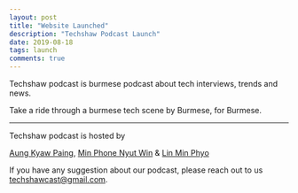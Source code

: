 ```yaml
---
layout: post
title: "Website Launched"
description: "Techshaw Podcast Launch"
date: 2019-08-18
tags: launch
comments: true
---
```


Techshaw podcast is burmese podcast about tech interviews, trends and news.

Take a ride through a burmese tech scene by Burmese, for Burmese.

---



Techshaw podcast is hosted by 

[Aung Kyaw Paing](https://twitter.com/vincentpaing), [Min Phone Nyut Win](https://twitter.com/MinPhone22) & [Lin Min Phyo](https://twitter.com/Linminphyoe1)


If you have any suggestion about our podcast, please reach out to us [techshawcast@gmail.com](mailto:techshawcast@gmail.com).